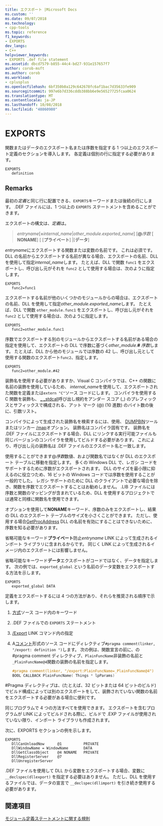 ```yaml
---
title: エクスポート |Microsoft Docs
ms.custom: ''
ms.date: 09/07/2018
ms.technology:
- cpp-tools
ms.topic: reference
f1_keywords:
- EXPORTS
dev_langs:
- C++
helpviewer_keywords:
- EXPORTS .def file statement
ms.assetid: dbcd7579-b855-44c4-bd27-931e157657f7
author: corob-msft
ms.author: corob
ms.workload:
- cplusplus
ms.openlocfilehash: 6bf350b0a129c642678fc6af1bac7d35633fe909
ms.sourcegitcommit: 997e6b7d336cddb388bb6e9e56527725fcaa0624
ms.translationtype: MT
ms.contentlocale: ja-JP
ms.lasthandoff: 10/08/2018
ms.locfileid: "48860980"
---
```

# <a name="exports"></a>EXPORTS

関数またはデータのエクスポート名または序数を指定する 1 つ以上のエクスポート定義のセクションを導入します。 各定義は個別の行に指定する必要があります。

```DEF
EXPORTS
   definition
```

## <a name="remarks"></a>Remarks

最初の*定義*と同じ行に配置できる、`EXPORTS`キーワードまたは後続の行にします。 .DEF ファイルには、1 つ以上の `EXPORTS` ステートメントを含めることができます。

エクスポートの構文は、*定義*は。

> *entryname*\[__=__*internal_name*|*other_module.exported_name*] \[**\@**_序数_ \[ **NONAME**] \[ \[**プライベート**] |\[**データ**]

*entryname*にエクスポートする関数または変数の名前です。 これは必須です。 DLL の名前からエクスポートする名前が異なる場合、エクスポートの名前、DLL を使用して指定*internal_name*します。 たとえば、DLL で関数 `func1` をエクスポートし、呼び出し元がそれを `func2` として使用する場合は、次のように指定します。

```DEF
EXPORTS
   func2=func1
```

エクスポートする名前が他のいくつかのモジュールからの場合は、エクスポートの名前、DLL を使用して指定*other_module.exported_name*します。 たとえば、DLL で関数 `other_module.func1` をエクスポートし、呼び出し元がそれを `func2` として使用する場合は、次のように指定します。

```DEF
EXPORTS
   func2=other_module.func1
```

序数でエクスポートする別のモジュールからエクスポートする名前がある場合の指定を使用して、エクスポートの DLL で序数に基づく*other_module*.__#__ *序数*します。 たとえば、DLL から他のモジュールでは序数の 42 し、呼び出し元として使用する関数のエクスポート`func2`、指定します。

```DEF
EXPORTS
   func2=other_module.#42
```

装飾名を使用する必要がありますか、Visual C コンパイラでは、C++ の関数に名前の装飾を使用しているため、 *internal_name*を使用して、エクスポートされた関数を定義または`extern "C"`ソース コードにします。 コンパイラを使用する C 関数を装飾も、 [_ _stdcall](../../cpp/stdcall.md)呼び出し規約をアンダー スコア (\_) のプレフィックスとサフィックスで構成される、アット マーク (\@) (10 進数) のバイト数の後に、引数リスト。

コンパイラによって生成された装飾名を検索するには、使用、 [DUMPBIN](../../build/reference/dumpbin-reference.md)ツールまたはリンカー [/map](../../build/reference/map-generate-mapfile.md)オプション。 装飾名はコンパイラ固有です。 装飾名を .DEF ファイルにエクスポートする場合、DLL にリンクする実行可能ファイルも同じバージョンのコンパイラを使用してビルドする必要があります。 これにより、呼び出し元の装飾名は .DEF ファイルのエクスポート名と一致します。

使用することができます\@*序数*数値、および関数名ではなくが DLL のエクスポート テーブルに移動を指定します。 多くの Windows DLL で、レガシ コードをサポートするために序数がエクスポートされます。 DLL のサイズを最小限に抑えるのに役立つため、16 ビットの Windows コードでは序数を使用することが一般的でした。 レガシ サポートのために DLL のクライアントで必要な場合を除き、関数を序数でエクスポートすることはお勧めしません。 .LIB ファイルには序数と関数のマッピングが含まれているため、DLL を使用するプロジェクトでは通常と同様に関数名を使用できます。

オプションを使用して**NONAME**キーワード、序数のみをエクスポートし、結果の DLL のエクスポート テーブルのサイズを小さくことができます。 ただし、使用する場合[GetProcAddress](https://msdn.microsoft.com/library/windows/desktop/ms683212.aspx) DLL の名前を有効にすることはできないために、序数を知る必要があります。

省略可能なキーワード**プライベート**防止*entryname* LINK によって生成されるインポート ライブラリに含まれるからです。 同じく LINK によって生成されるイメージ内のエクスポートには影響しません。

省略可能なキーワード**データ**エクスポートがコードではなく、データを指定します。 次の例では、`exported_global` という名前のデータ変数をエクスポートする方法を示します。

```DEF
EXPORTS
   exported_global DATA
```

定義をエクスポートするには 4 つの方法があり、それらを推奨される順序で示します。

1. [方式](../../cpp/dllexport-dllimport.md)ソース コード内のキーワード

1. .DEF ファイルでの `EXPORTS` ステートメント

1. [/Export](../../build/reference/export-exports-a-function.md) LINK コマンド内の指定

1. A[コメント](../../preprocessor/comment-c-cpp.md)形式のソース コードにディレクティブ`#pragma comment(linker, "/export: definition ")`します。 次の例は、関数宣言の前に、の #pragma comment ディレクティブ、`PlainFuncName`非装飾の名前と`_PlainFuncName@4`関数の装飾の名前を指定します。

    ```cpp
    #pragma comment(linker, "/export:PlainFuncName=_PlainFuncName@4")
    BOOL CALLBACK PlainFuncName( Things * lpParams)
    ```

#Pragma ディレクティブは、(たとえば、32 ビットまたは 64 ビットのビルド) でビルド構成によっては別のエクスポートをして、装飾されていない関数の名前をエクスポートする必要がある場合に便利です。

同じプログラムで 4 つの方法すべてを使用できます。 エクスポートを含むプログラムが LINK によってビルドされる際に、ビルドで .EXP ファイルが使用されていない限り、インポート ライブラリも作成されます。

次に、EXPORTS セクションの例を示します。

```DEF
EXPORTS
   DllCanUnloadNow      @1          PRIVATE
   DllWindowName = WindowName       DATA
   DllGetClassObject    @4 NONAME   PRIVATE
   DllRegisterServer    @7
   DllUnregisterServer
```

.DEF ファイルを使用して DLL から変数をエクスポートする場合、変数に `__declspec(dllexport)` を指定する必要はありません。 ただし、DLL を使用するファイルでは、データの宣言で `__declspec(dllimport)` を引き続き使用する必要があります。

## <a name="see-also"></a>関連項目

[モジュール定義ステートメントに関する規則](../../build/reference/rules-for-module-definition-statements.md)
